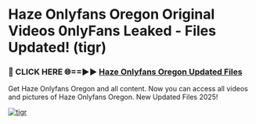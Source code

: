 # Haze Onlyfans Oregon Original Videos 0nlyFans Leaked - Files Updated! (tigr)

<h3>🔴 CLICK HERE 🌐==►► <a href="https://tinyurl.com/2jnfzry5" rel="nofollow">Haze Onlyfans Oregon Updated Files</a></h3>

Get Haze Onlyfans Oregon and all content. Now you can access all videos and pictures of Haze Onlyfans Oregon. New Updated Files 2025!

[![tigr](https://i.imgur.com/GyGTBgg.gif)](https://tinyurl.com/2jnfzry5)
